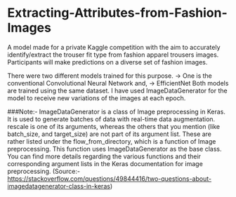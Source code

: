 # Extracting-Attributes-from-Fashion-Images
 
A model made for a private Kaggle competition with the aim to accurately identify/extract the trouser fit type from fashion apparel trousers images. Participants will make predictions on a diverse set of fashion images.

There were two different models trained for this purpose. 
 -> One is the conventional Convolutional Neural Network and,
 -> EfficientNet
Both models are trained using the same dataset. I have used ImageDataGenerator for the model to receive new variations of the images at each epoch.

###Note:- ImageDataGenerator is a class of Image preprocessing in Keras. It is used to generate batches of data with real-time data augmentation. rescale is one of its arguments, whereas the others that you mention (like batch_size, and target_size) are not part of its argument list. These are rather listed under the flow_from_directory, which is a function of Image preprocessing. This function uses ImageDataGenerator as the base class. You can find more details regarding the various functions and their corresponding argument lists in the Keras documentation for image preprocessing. (Source:- https://stackoverflow.com/questions/49844416/two-questions-about-imagedatagenerator-class-in-keras)
